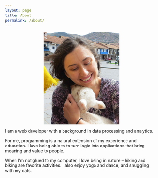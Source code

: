```yaml
---
layout: page
title: About
permalink: /about/
---
```


<img src="/images/nat_with_lamb_cropped_small.jpg" alt="Natalie" style="width: 250px; margin: 0 auto; display: block;"/>

I am a web developer with a background in data processing and analytics.

For me, programming is a natural extension of my experience and education. I love being able to to turn logic into applications that bring meaning and value to people.

When I’m not glued to my computer, I love being in nature – hiking and biking are favorite activities. I also enjoy yoga and dance, and snuggling with my cats.
